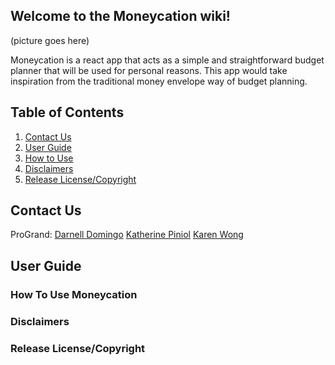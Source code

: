 ## Welcome to the Moneycation wiki!

(picture goes here)

Moneycation is a react app that acts as a simple and straightforward budget planner that will be used for personal reasons. This app would take inspiration from the traditional money envelope way of budget planning.

## Table of Contents
1. [Contact Us](#Contact-Us)
2. [User Guide](#User-Guide)
3. [How to Use](#How-To-Use-Moneycation)
4. [Disclaimers](#Disclaimers)
5. [Release License/Copyright](#Release-License/Copyright)

## Contact Us
ProGrand:
[Darnell Domingo](https://github.com/darneii)
[Katherine Piniol](https://github.com/piniolk)
[Karen Wong](https://github.com/karenwong-kw)

## User Guide
### How To Use Moneycation


### Disclaimers


### Release License/Copyright
